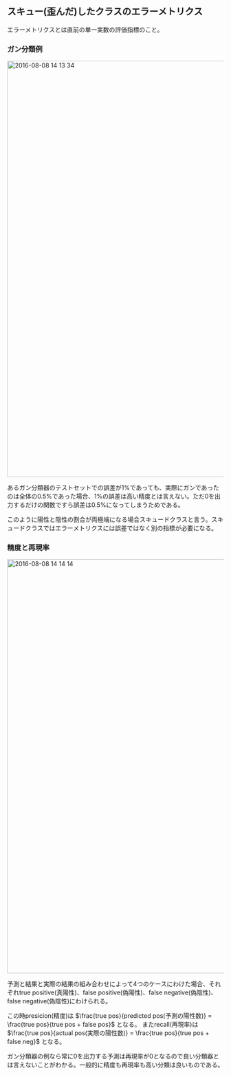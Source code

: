 ## スキュー(歪んだ)したクラスのエラーメトリクス

エラーメトリクスとは直前の単一実数の評価指標のこと。

### ガン分類例

<img width="967" alt="2016-08-08 14 13 34" src="https://cloud.githubusercontent.com/assets/6447085/17469867/5409839e-5d72-11e6-9012-4c5affcb9d93.png">

あるガン分類器のテストセットでの誤差が1%であっても、実際にガンであったのは全体の0.5%であった場合、1%の誤差は高い精度とは言えない。ただ0を出力するだけの関数ですら誤差は0.5%になってしまうためである。

このように陽性と陰性の割合が両極端になる場合スキュードクラスと言う。スキュードクラスではエラーメトリクスには誤差ではなく別の指標が必要になる。

### 精度と再現率

<img width="962" alt="2016-08-08 14 14 14" src="https://cloud.githubusercontent.com/assets/6447085/17469883/69600588-5d72-11e6-9127-a44b85d1da29.png">

予測と結果と実際の結果の組み合わせによって4つのケースにわけた場合、それぞれtrue positive(真陽性)、false positive(偽陽性)、false negative(偽陰性)、false negative(偽陰性)にわけられる。

この時presicion(精度)は $\frac{true pos}{predicted pos(予測の陽性数)} = \frac{true pos}{true pos + false pos}$ となる。
またrecall(再現率)は $\frac{true pos}{actual pos(実際の陽性数)} = \frac{true pos}{true pos + false neg}$ となる。

ガン分類器の例なら常に0を出力する予測は再現率が0となるので良い分類器とは言えないことがわかる。一般的に精度も再現率も高い分類は良いものである。
